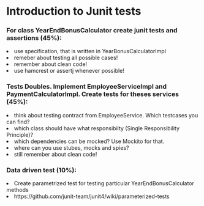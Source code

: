 <h1> Introduction to Junit tests </h1>
<h3>For class YearEndBonusCalculator create junit tests and assertions (45%):</h3>
<li>use specification, that is written in YearBonusCalculatorImpl</li>
<li>remeber about testing all possible cases!</li>
<li>remember about clean code!</li>
<li>use hamcrest or assertj whenever possible!</li>

<h3>Tests Doubles. Implement EmployeeServiceImpl and PaymentCalculatorImpl. Create tests for theses services (45%):</h3>
<li>think about testing contract from EmployeeService. Which testcases you can find?</li>
<li>which class should have what responsibilty (Single Responsibility Principle)?</li>
<li>which dependencies can be mocked? Use Mockito for that.</li>
<li>where can you use stubes, mocks and spies?</li>
<li>still remember about clean code!</li>

<h3>Data driven test (10%):</h3>
<li>Create parametrized test for testing particular YearEndBonusCalculator methods
    <li>https://github.com/junit-team/junit4/wiki/parameterized-tests</li>
</li>